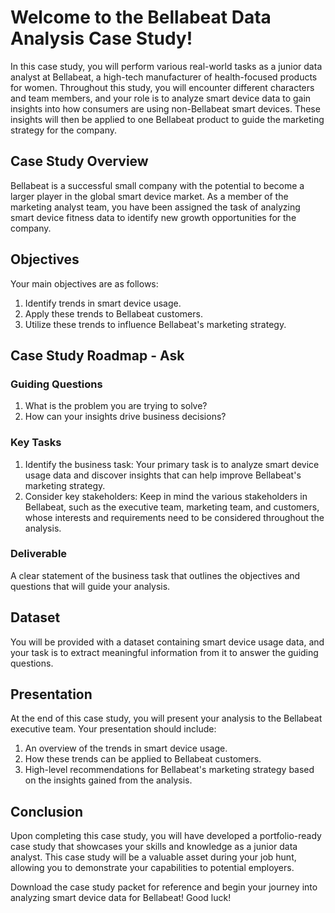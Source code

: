 # Welcome to the Bellabeat Data Analysis Case Study!

In this case study, you will perform various real-world tasks as a junior data analyst at Bellabeat, a high-tech manufacturer of health-focused products for women. Throughout this study, you will encounter different characters and team members, and your role is to analyze smart device data to gain insights into how consumers are using non-Bellabeat smart devices. These insights will then be applied to one Bellabeat product to guide the marketing strategy for the company.

## Case Study Overview

Bellabeat is a successful small company with the potential to become a larger player in the global smart device market. As a member of the marketing analyst team, you have been assigned the task of analyzing smart device fitness data to identify new growth opportunities for the company.

## Objectives

Your main objectives are as follows:

1. Identify trends in smart device usage.
2. Apply these trends to Bellabeat customers.
3. Utilize these trends to influence Bellabeat's marketing strategy.

## Case Study Roadmap - Ask

### Guiding Questions

1. What is the problem you are trying to solve?
2. How can your insights drive business decisions?

### Key Tasks

1. Identify the business task: Your primary task is to analyze smart device usage data and discover insights that can help improve Bellabeat's marketing strategy.
2. Consider key stakeholders: Keep in mind the various stakeholders in Bellabeat, such as the executive team, marketing team, and customers, whose interests and requirements need to be considered throughout the analysis.

### Deliverable

A clear statement of the business task that outlines the objectives and questions that will guide your analysis.

## Dataset

You will be provided with a dataset containing smart device usage data, and your task is to extract meaningful information from it to answer the guiding questions.

## Presentation

At the end of this case study, you will present your analysis to the Bellabeat executive team. Your presentation should include:

1. An overview of the trends in smart device usage.
2. How these trends can be applied to Bellabeat customers.
3. High-level recommendations for Bellabeat's marketing strategy based on the insights gained from the analysis.

## Conclusion

Upon completing this case study, you will have developed a portfolio-ready case study that showcases your skills and knowledge as a junior data analyst. This case study will be a valuable asset during your job hunt, allowing you to demonstrate your capabilities to potential employers.

Download the case study packet for reference and begin your journey into analyzing smart device data for Bellabeat! Good luck!
